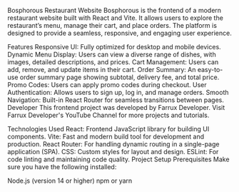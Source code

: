 Bosphorous Restaurant Website 
Bosphorous is the frontend of a modern restaurant website built with React and Vite. It allows users to explore the restaurant’s menu, manage their cart, and place orders. The platform is designed to provide a seamless, responsive, and engaging user experience.

Features
Responsive UI: Fully optimized for desktop and mobile devices.
Dynamic Menu Display: Users can view a diverse range of dishes, with images, detailed descriptions, and prices.
Cart Management: Users can add, remove, and update items in their cart.
Order Summary: An easy-to-use order summary page showing subtotal, delivery fee, and total price.
Promo Codes: Users can apply promo codes during checkout.
User Authentication: Allows users to sign up, log in, and manage orders.
Smooth Navigation: Built-in React Router for seamless transitions between pages.
Developer
This frontend project was developed by Farrux Developer. Visit Farrux Developer's YouTube Channel for more projects and tutorials.

Technologies Used
React: Frontend JavaScript library for building UI components.
Vite: Fast and modern build tool for development and production.
React Router: For handling dynamic routing in a single-page application (SPA).
CSS: Custom styles for layout and design.
ESLint: For code linting and maintaining code quality.
Project Setup
Prerequisites
Make sure you have the following installed:

Node.js (version 14 or higher)
npm or yarn







